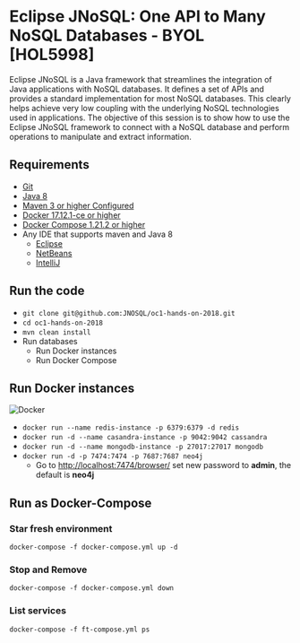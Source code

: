 # Eclipse JNoSQL: One API to Many NoSQL Databases - BYOL [HOL5998]

Eclipse JNoSQL is a Java framework that streamlines the integration of Java applications with NoSQL databases. It defines a set of APIs and provides a standard implementation for most NoSQL databases. This clearly helps achieve very low coupling with the underlying NoSQL technologies used in applications. The objective of this session is to show how to use the Eclipse JNoSQL framework to connect with a NoSQL database and perform operations to manipulate and extract information.

## Requirements


* [Git](https://git-scm.com/book/en/v1/Getting-Started-Installing-Git)
* [Java 8](http://www.oracle.com/technetwork/java/javase/downloads/jdk8-downloads-2133151.html)
* [Maven 3 or higher Configured](https://maven.apache.org/download.cgi)
* [Docker 17.12.1-ce or higher](https://docs.docker.com/install/#next-release)
* [Docker Compose 1.21.2 or higher](https://docs.docker.com/v17.09/compose/install/)
* Any IDE that supports maven and Java 8
  * [Eclipse](https://www.eclipse.org/downloads/)
  * [NetBeans](https://netbeans.org/)
  * [IntelliJ](https://www.jetbrains.com/idea/download/)



## Run the code

* `git clone git@github.com:JNOSQL/oc1-hands-on-2018.git`
* `cd oc1-hands-on-2018`
* `mvn clean install`
* Run databases
  * Run Docker instances
  * Run Docker Compose

## Run Docker instances

![Docker](https://www.docker.com/sites/default/files/horizontal_large.png)


* `docker run --name redis-instance -p 6379:6379 -d redis`
* `docker run -d --name casandra-instance -p 9042:9042 cassandra`
* `docker run -d --name mongodb-instance -p 27017:27017 mongodb`
* `docker run -d -p 7474:7474 -p 7687:7687 neo4j`
  * Go to [http://localhost:7474/browser/](http://localhost:7474/browser/) set new password to **admin**, the default is **neo4j**


## Run as Docker-Compose

### Star fresh environment

`docker-compose -f docker-compose.yml up -d`

### Stop and Remove

`docker-compose -f docker-compose.yml down`


###  List services
`docker-compose -f ft-compose.yml ps`


